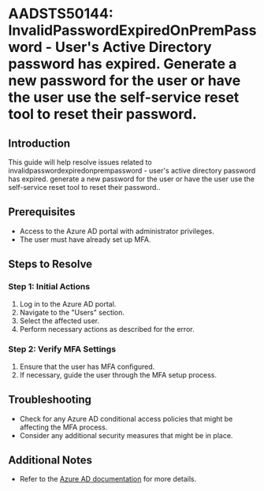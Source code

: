 # AADSTS50144: InvalidPasswordExpiredOnPremPassword - User's Active Directory password has expired. Generate a new password for the user or have the user use the self-service reset tool to reset their password.

## Introduction
This guide will help resolve issues related to invalidpasswordexpiredonprempassword - user's active directory password has expired. generate a new password for the user or have the user use the self-service reset tool to reset their password..

## Prerequisites
- Access to the Azure AD portal with administrator privileges.
- The user must have already set up MFA.

## Steps to Resolve

### Step 1: Initial Actions
1. Log in to the Azure AD portal.
2. Navigate to the "Users" section.
3. Select the affected user.
4. Perform necessary actions as described for the error.

### Step 2: Verify MFA Settings
1. Ensure that the user has MFA configured.
2. If necessary, guide the user through the MFA setup process.

## Troubleshooting
- Check for any Azure AD conditional access policies that might be affecting the MFA process.
- Consider any additional security measures that might be in place.

## Additional Notes
- Refer to the [Azure AD documentation](https://learn.microsoft.com/en-us/azure/active-directory/) for more details.

